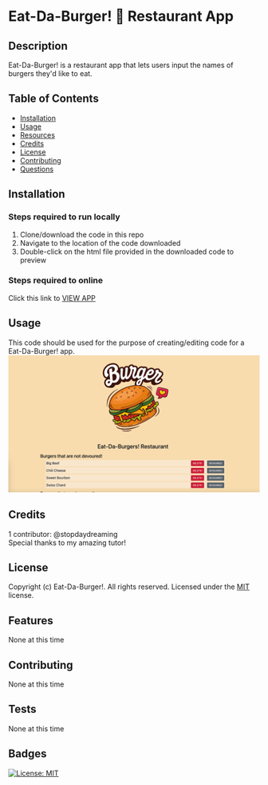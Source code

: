# Eat-Da-Burger! 🍔 Restaurant App

## Description
Eat-Da-Burger! is a restaurant app that lets users input the names of burgers they'd like to eat.

## Table of Contents
* [Installation](#installation)
* [Usage](#usage)
* [Resources](#resources)
* [Credits](#credits)
* [License](#license)
* [Contributing](#contributing)
* [Questions](#questions)

## Installation
### Steps required to run locally
1. Clone/download the code in this repo
2. Navigate to the location of the code downloaded
3. Double-click on the html file provided in the downloaded code to preview 
### Steps required to online
Click this link to [VIEW APP](https://mini-octo-burgers.herokuapp.com/ )


## Usage 
This code should be used for the purpose of creating/editing code for a Eat-Da-Burger! app. 
![Eat-Da-Burger!](./public/assets/img/screenshot.png)

## Credits
1 contributor: @stopdaydreaming  
Special thanks to my amazing tutor!

## License
Copyright (c) Eat-Da-Burger!. All rights reserved.
Licensed under the [MIT](LICENSE) license.

## Features
None at this time

## Contributing
None at this time

## Tests
None at this time  

## Badges
[![License: MIT](https://img.shields.io/badge/License-MIT-yellow.svg)](https://opensource.org/licenses/MIT)
